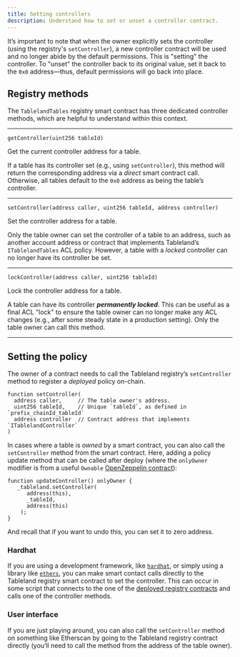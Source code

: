 ```yaml
---
title: Setting controllers
description: Understand how to set or unset a controller contract.
---
```


It’s important to note that when the owner explicitly sets the controller (using the registry's `setController`), a new controller contract will be used and no longer abide by the default permissions. This is "setting" the controller. To "unset" the controller back to its original value, set it back to the `0x0` address—thus, default permissions will go back into place.

## Registry methods

The `TablelandTables` registry smart contract has three dedicated controller methods, which are helpful to understand within this context.

---

`getController(uint256 tableId)`

Get the current controller address for a table.

If a table has its controller set (e.g., using `setController`), this method will return the corresponding address via a _direct_ smart contract call. Otherwise, all tables default to the `0x0` address as being the table’s controller.

---

`setController(address caller, uint256 tableId, address controller)`

Set the controller address for a table.

Only the table owner can set the controller of a table to an address, such as another account address or contract that implements Tableland’s `ITablelandTables` ACL policy. However, a table with a _locked_ controller can no longer have its controller be set.

---

`lockController(address caller, uint256 tableId)`

Lock the controller address for a table.

A table can have its controller **_permanently locked_**. This can be useful as a final ACL "lock" to ensure the table owner can no longer make any ACL changes (e.g., after some steady state in a production setting). Only the table owner can call this method.

---

## Setting the policy

The owner of a contract needs to call the Tableland registry’s `setController` method to register a _deployed_ policy on-chain.

```solidity
function setController(
  address caller,     // The table owner's address.
  uint256 tableId,    // Unique `tableId`, as defined in `prefix_chainId_tableId`
  address controller  // Contract address that implements `ITablelandController`
)
```

In cases where a table is _owned_ by a smart contract, you can also call the `setController` method from the smart contract. Here, adding a policy update method that can be called after deploy (where the `onlyOwner` modifier is from a useful `Ownable` [OpenZeppelin contract](https://docs.openzeppelin.com/contracts/2.x/access-control)):

```solidity
function updateController() onlyOwner {
   _tableland.setController(
      address(this),
      _tableId,
      address(this)
    );
}
```

And recall that if you want to undo this, you can set it to zero address.

### Hardhat

If you are using a development framework, like [`hardhat`](https://hardhat.org/), or simply using a library like [`ethers`](https://docs.ethers.io/v5/), you can make smart contact calls directly to the Tableland registry smart contract to set the controller. This can occur in some script that connects to the one of the [deployed registry contracts](/smart-contracts/deployed-contracts) and calls one of the controller methods.

### User interface

If you are just playing around, you can also call the `setController` method on something like Etherscan by going to the Tableland registry contract directly (you’ll need to call the method from the address of the table owner).

